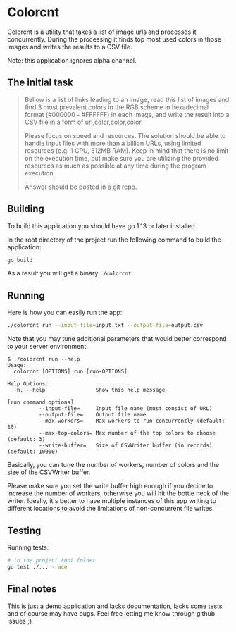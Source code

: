 # Colorcnt

Colorcnt is a utility that takes a list of image urls and processes it concurrently.
During the processing it finds top most used colors in those images and writes the results to a CSV file.

Note: this application ignores alpha channel.

## The initial task

> Bellow is a list of links leading to an image, read this list of images and find 3 most prevalent colors in the RGB scheme in hexadecimal format (#000000 - #FFFFFF) in each image, and write the result into a CSV file in a form of url,color,color,color.
>
> Please focus on speed and resources. The solution should be able to handle input files with more than a billion URLs, using limited resources (e.g. 1 CPU, 512MB RAM). Keep in mind that there is no limit on the execution time, but make sure you are utilizing the provided resources as much as possible at any time during the program execution.
>
> Answer should be posted in a git repo.

## Building

To build this application you should have go 1.13 or later installed.

In the root directory of the project run the following command to build the application:

```bash
go build
``` 

As a result you will get a binary `./colorcnt`.

## Running

Here is how you can easily run the app:

```bash
./colorcnt run --input-file=input.txt --output-file=output.csv
```

Note that you may tune additional parameters that would better correspond to your server environment:

```
$ ./colorcnt run --help
Usage:
  colorcnt [OPTIONS] run [run-OPTIONS]

Help Options:
  -h, --help                Show this help message

[run command options]
          --input-file=     Input file name (must consist of URL)
          --output-file=    Output file name
          --max-workers=    Max workers to run concurrently (default: 10)
          --max-top-colors= Max number of the top colors to choose (default: 3)
          --write-buffer=   Size of CSVWriter buffer (in records) (default: 10000)
```

Basically, you can tune the number of workers, number of colors and the size of the CSVWriter buffer.

Please make sure you set the write buffer high enough if you decide to increase the number of workers, otherwise you will hit the bottle neck of the writer.
Ideally, it's better to have multiple instances of this app writing to different locations to avoid the limitations of non-concurrent file writes. 

## Testing

Running tests:

```bash
# in the project root folder
go test ./... -race
```

## Final notes

This is just a demo application and lacks documentation, lacks some tests and of course may have bugs. Feel free letting me know through github issues ;)
